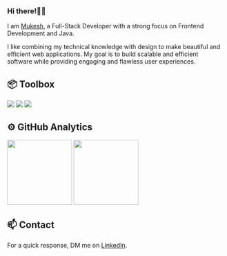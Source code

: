<!--img align="center" src="assets/images/Pixel Jeff_ Photo.gif" alt="banner.gif" width="100%"/-->

### Hi there!👋🏽</h1>

I am [Mukesh](https://mukeshbilla.vercel.app/), a Full-Stack Developer with a strong focus on Frontend Development and Java.

I like combining my technical knowledge with design to make beautiful and efficient web applications. My goal is to build scalable and efficient software while providing engaging and flawless user experiences.

## 📦 Toolbox

<p align="left">
  <img src="https://skillicons.dev/icons?i=java,python,js,ts,html,css,tailwind,react,nextjs" />
  <img src="https://skillicons.dev/icons?i=nodejs,express,mongodb,mysql,postgresql,redis,graphql,prisma,appwrite" />  
  <img src="https://skillicons.dev/icons?i=firebase,supabase,git,github,docker,aws,vitest,postman,flask,reactnative" />
</p>

## ⚙️ GitHub Analytics

<div>
      <img height="150em" src="https://github-readme-stats.vercel.app/api?username=bmukesh23&show_icons=true&theme=algolia&count_private=true"/>
      <img height="150em" src="https://github-readme-stats-eight-theta.vercel.app/api/top-langs/?username=bmukesh23&layout=compact&langs_count=8&theme=algolia"/>
</div>

## 📫 Contact

For a quick response, DM me on [LinkedIn](https://linkedin.com/in/mukeshbilla/). 
